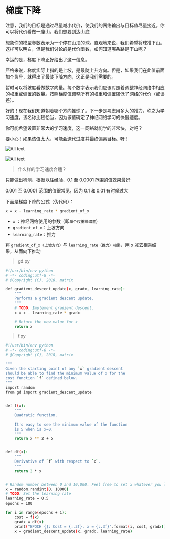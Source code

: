 # 梯度下降

注意，我们的目标是通过尽量减小代价，使我们的网络输出与目标值尽量接近。你可以将代价看做一座山，我们想要到达山底

想象你的模型参数表示为一个停在山顶的球。直观地来说，我们希望将球推下山。这样可以明白，但是我们讨论的是代价函数，如何知道哪条路是下山呢？

幸运的是，梯度下降正好给出了这一信息。

严格来说，梯度实际上指的是上坡，是最陡上升方向。但是，如果我们在此值前面加个负号，就得出了最陡下降方向，这正是我们需要的。

暂时可以将坡度看做数字向量。每个数字表示我们应该对照着调整神经网络中相应的权重或偏置的数量。按照梯度值调整所有的权重和偏置降低了网络的代价（或误差）。

好的！现在我们知道朝着哪个方向推球了。下一步是考虑用多大的推力，称之为学习速度，该名称比较恰当，因为该值确定了神经网络学习的快慢速度。

你可能希望设置非常大的学习速度，这一网络就能学的非常快，对吧？

要小心！如果该值太大，可能会迭代过度并最终偏离目标。呀！

![All text](http://ww1.sinaimg.cn/large/dc05ba18ly1fnstlaxv8wj209q061q2w.jpg)

![All text](http://ww1.sinaimg.cn/large/dc05ba18ly1fnstlay4uyj20au06rwei.jpg)

>什么样的学习速度合适？

只能做出猜测，根据以往经验，0.1 至 0.0001 范围的值效果最好

0.001 至 0.0001 范围的值很常见，因为 0.1 和 0.01 有时候过大

下面是梯度下降的公式（伪代码）：

```bash
x = x - learning_rate * gradient_of_x
```

* `x` ：神经网络使用的参数（即`单个权重或偏置`）
* `gradient_of_x`：上坡方向
* `learning_rate`：推力

将 `gradient_of_x（上坡方向）`与 `learning_rate（推力）相乘`，用 x 减去相乘结果，从而向下推动

>gd.py

```bash
#!/usr/bin/env python
# -*- coding:utf-8 -*-
# @Copyright (C), 2018, matrix

def gradient_descent_update(x, gradx, learning_rate):
    """
    Performs a gradient descent update.
    """
    # TODO: Implement gradient descent.
    x = x - learning_rate * gradx

    # Return the new value for x
    return x
```

>f.py

```bash
#!/usr/bin/env python
# -*- coding:utf-8 -*-
# @Copyright (C), 2018, matrix

"""
Given the starting point of any `x` gradient descent
should be able to find the minimum value of x for the
cost function `f` defined below.
"""
import random
from gd import gradient_descent_update


def f(x):
    """
    Quadratic function.

    It's easy to see the minimum value of the function
    is 5 when is x=0.
    """
    return x ** 2 + 5


def df(x):
    """
    Derivative of `f` with respect to `x`.
    """
    return 2 * x


# Random number between 0 and 10,000. Feel free to set x whatever you like.
x = random.randint(0, 10000)
# TODO: Set the learning rate
learning_rate = 0.5
epochs = 100

for i in range(epochs + 1):
    cost = f(x)
    gradx = df(x)
    print("EPOCH {}: Cost = {:.3f}, x = {:.3f}".format(i, cost, gradx))
    x = gradient_descent_update(x, gradx, learning_rate)
```
